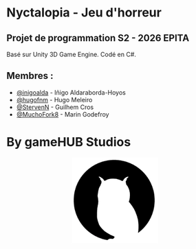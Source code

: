 # Nyctalopia - Jeu d'horreur
## Projet de programmation S2 - 2026 EPITA
Basé sur Unity 3D Game Engine. Codé en C#.

## Membres :
- [@inigoalda](https://github.com/inigoalda) - Iñigo Aldaraborda-Hoyos
- [@hugofnm](https://github.com/hugofnm) - Hugo Meleiro
- [@StervenN](https://github.com/StervenN) - Guilhem Cros
- [@MuchoFork8](https://github.com/MuchoFork8) - Marin Godefroy

# By gameHUB Studios
<p align="center">
  <img src="https://github.com/nyctalopia/Logo/blob/main/logo%20chouette%20blank%20autoupscale.png?raw=true" alt="drawing" width="200"/>
</p>
